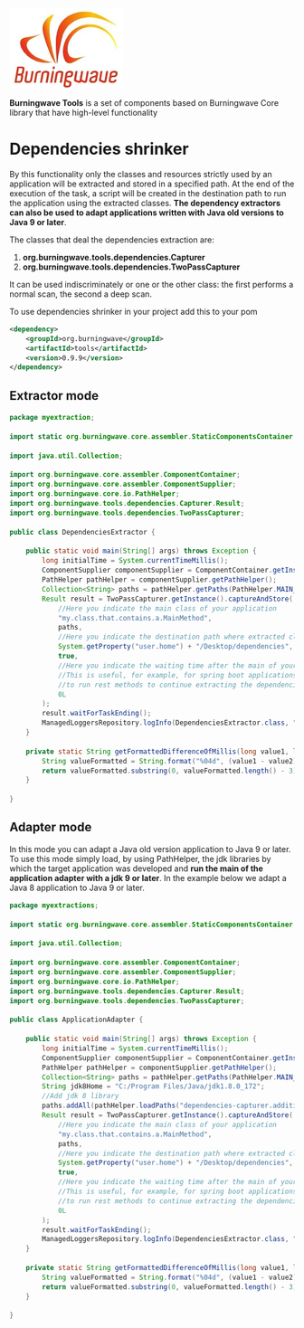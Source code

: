 [![logo](Burningwave-logo.jpg "Burningwave")](https://www.burningwave.org/)

**Burningwave Tools** is a set of components based on Burningwave Core library that have high-level functionality
# Dependencies shrinker
By this functionality only the classes and resources strictly used by an application will be extracted and stored in a specified path. At the end of the execution of the task, a script will be created in the destination path to run the application using the extracted classes. **The dependency extractors can also be used to adapt applications written with Java old versions to Java 9 or later**.

The classes that deal the dependencies extraction are:
1. **org.burningwave.tools.dependencies.Capturer**
2. **org.burningwave.tools.dependencies.TwoPassCapturer**

It can be used indiscriminately or one or the other class: the first performs a normal scan, the second a deep scan.

To use dependencies shrinker in your project add this to your pom
```xml
<dependency>
	<groupId>org.burningwave</groupId>
	<artifactId>tools</artifactId>
	<version>0.9.9</version>
</dependency>	
```
## Extractor mode

```java
package myextraction;

import static org.burningwave.core.assembler.StaticComponentsContainer.ManagedLoggersRepository;

import java.util.Collection;

import org.burningwave.core.assembler.ComponentContainer;
import org.burningwave.core.assembler.ComponentSupplier;
import org.burningwave.core.io.PathHelper;
import org.burningwave.tools.dependencies.Capturer.Result;
import org.burningwave.tools.dependencies.TwoPassCapturer;

public class DependenciesExtractor {	
	
	public static void main(String[] args) throws Exception {
		long initialTime = System.currentTimeMillis();
		ComponentSupplier componentSupplier = ComponentContainer.getInstance();
		PathHelper pathHelper = componentSupplier.getPathHelper();
		Collection<String> paths = pathHelper.getPaths(PathHelper.MAIN_CLASS_PATHS, PathHelper.MAIN_CLASS_PATHS_EXTENSION);
		Result result = TwoPassCapturer.getInstance().captureAndStore(
			//Here you indicate the main class of your application			
			"my.class.that.contains.a.MainMethod",
			paths,
			//Here you indicate the destination path where extracted classes and resources will be stored	
			System.getProperty("user.home") + "/Desktop/dependencies",
			true,
			//Here you indicate the waiting time after the main of your application has been executed.
			//This is useful, for example, for spring boot applications to make it possible, once started,
			//to run rest methods to continue extracting the dependencies
			0L
		);
		result.waitForTaskEnding();
		ManagedLoggersRepository.logInfo(DependenciesExtractor.class, "Elapsed time: " + getFormattedDifferenceOfMillis(System.currentTimeMillis(), initialTime));
	}
	
	private static String getFormattedDifferenceOfMillis(long value1, long value2) {
		String valueFormatted = String.format("%04d", (value1 - value2));
		return valueFormatted.substring(0, valueFormatted.length() - 3) + "," + valueFormatted.substring(valueFormatted.length() -3);
	}

}
```
## Adapter mode
In this mode you can adapt a Java old version application to Java 9 or later. To use this mode simply load, by using PathHelper, the jdk libraries by which the target application was developed and **run the main of the application adapter with a jdk 9 or later**. In the example below we adapt a Java 8 application to Java 9 or later.
```java
package myextractions;

import static org.burningwave.core.assembler.StaticComponentsContainer.ManagedLoggersRepository;

import java.util.Collection;

import org.burningwave.core.assembler.ComponentContainer;
import org.burningwave.core.assembler.ComponentSupplier;
import org.burningwave.core.io.PathHelper;
import org.burningwave.tools.dependencies.Capturer.Result;
import org.burningwave.tools.dependencies.TwoPassCapturer;

public class ApplicationAdapter {	
	
	public static void main(String[] args) throws Exception {
		long initialTime = System.currentTimeMillis();
		ComponentSupplier componentSupplier = ComponentContainer.getInstance();
		PathHelper pathHelper = componentSupplier.getPathHelper();
		Collection<String> paths = pathHelper.getPaths(PathHelper.MAIN_CLASS_PATHS, PathHelper.MAIN_CLASS_PATHS_EXTENSION);
		String jdk8Home = "C:/Program Files/Java/jdk1.8.0_172";
		//Add jdk 8 library
		paths.addAll(pathHelper.loadPaths("dependencies-capturer.additional-resources-path", "//" + jdk8Home + "/jre/lib//children:.*\\.jar;//" + jdk8Home + "/jre/lib/ext//children:.*\\.jar;"));
		Result result = TwoPassCapturer.getInstance().captureAndStore(
			//Here you indicate the main class of your application			
			"my.class.that.contains.a.MainMethod",
			paths,
			//Here you indicate the destination path where extracted classes and resources will be stored	
			System.getProperty("user.home") + "/Desktop/dependencies",
			true,
			//Here you indicate the waiting time after the main of your application has been executed.
			//This is useful, for example, for spring boot applications to make it possible, once started,
			//to run rest methods to continue extracting the dependencies
			0L
		);
		result.waitForTaskEnding();
		ManagedLoggersRepository.logInfo(DependenciesExtractor.class, "Elapsed time: " + getFormattedDifferenceOfMillis(System.currentTimeMillis(), initialTime));
	}
	
	private static String getFormattedDifferenceOfMillis(long value1, long value2) {
		String valueFormatted = String.format("%04d", (value1 - value2));
		return valueFormatted.substring(0, valueFormatted.length() - 3) + "," + valueFormatted.substring(valueFormatted.length() -3);
	}

}
```
